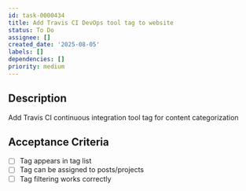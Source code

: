 ```yaml
---
id: task-0000434
title: Add Travis CI DevOps tool tag to website
status: To Do
assignee: []
created_date: '2025-08-05'
labels: []
dependencies: []
priority: medium
---
```


## Description

Add Travis CI continuous integration tool tag for content categorization

## Acceptance Criteria

- [ ] Tag appears in tag list
- [ ] Tag can be assigned to posts/projects
- [ ] Tag filtering works correctly
